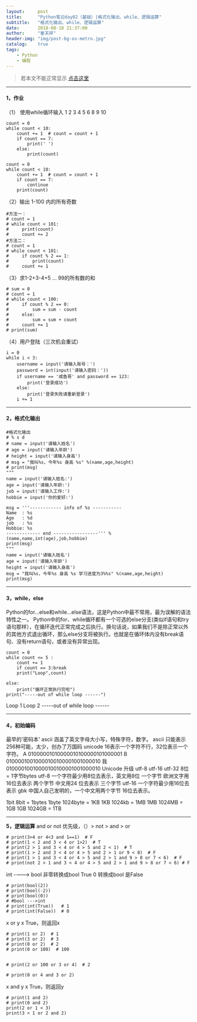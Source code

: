 ```yaml
---
layout:     post
title:      "Python笔记day02（基础）|格式化输出、while、逻辑运算"
subtitle:   "格式化输出、while、逻辑运算"
date:       2018-08-10 21:37:00
author:     "崔天祥"
header-img: "img/post-bg-os-metro.jpg"
catalog:    true
tags:
    - Python
    - 编程
---
```


> 若本文不能正常显示 [点击这里](https://blog.csdn.net/qq_34755081/article/details/81570317)


----------

#### 1，作业

（1） 使用while循环输入 1 2 3 4 5 6 8 9 10

```
count = 0
while count < 10:
    count += 1  # count = count + 1
    if count == 7:
        print(' ')
    else:
        print(count)

count = 0
while count < 10:
    count += 1  # count = count + 1
    if count == 7:
        continue
    print(count)
```

（2）输出 1-100 内的所有奇数

```
#方法一：
# count = 1
# while count < 101:
#     print(count)
#     count += 2
#方法二：
# count = 1
# while count < 101:
#     if count % 2 == 1:
#         print(count)
#     count += 1
```

（3）求1-2+3-4+5 ... 99的所有数的和

```
# sum = 0
# count = 1
# while count < 100:
#     if count % 2 == 0:
#         sum = sum - count
#     else:
#         sum = sum + count
#     count += 1
# print(sum)
```
 （4）用户登陆（三次机会重试）

```
i = 0
while i < 3:
    username = input('请输入账号：')
    password = int(input('请输入密码：'))
    if username == '咸鱼哥' and password == 123:
        print('登录成功')
    else:
        print('登录失败请重新登录')
    i += 1
```


----------


#### 2，格式化输出

```
#格式化输出
# % s d
# name = input('请输入姓名')
# age = input('请输入年龄')
# height = input('请输入身高')
# msg = "我叫%s，今年%s 身高 %s" %(name,age,height)
# print(msg)
"""
name = input('请输入姓名:')
age = input('请输入年龄:')
job = input('请输入工作:')
hobbie = input('你的爱好:')

msg = '''------------ info of %s -----------
Name  : %s
Age   : %d
job   : %s
Hobbie: %s
------------- end -----------------''' %(name,name,int(age),job,hobbie)
print(msg)
"""
name = input('请输入姓名')
age = input('请输入年龄')
height = input('请输入身高')
msg = "我叫%s，今年%s 身高 %s 学习进度为3%%s" %(name,age,height)
print(msg)
```


----------
#### 3，while，else


Python的for...else和while...else语法，这是Python中最不常用，最为误解的语法特性之一。
 Python中的for、while循环都有一个可选的else分支(类似if语句和try语句那样），在循环迭代正常完成之后执行。换句话说，如果我们不是除正常以外的其他方式退出循环，那么else分支将被执行。也就是在循环体内没有break语句、没有return语句，或者没有异常出现。
 

```
count = 0
while count <= 5 :
    count += 1
    if count == 3:break
    print("Loop",count)

else:
    print("循环正常执行完啦")
print("-----out of while loop ------")
```
Loop 1
 Loop 2
-----out of while loop ------


----------
#### 4，初始编码

最早的'密码本' ascii 涵盖了英文字母大小写，特殊字符，数字。
ascii 只能表示256种可能，太少，创办了万国码 unicode
    16表示一个字符不行，32位表示一个字符。
    A  01000001010000010100000101000001
    B  01000010010000100100001001000010
    我 01000010010000100100001001000010
Unicode 升级 utf-8  utf-16 utf-32
    8位 = 1字节bytes
    utf-8 一个字符最少用8位去表示，英文用8位  一个字节
          欧洲文字用16位去表示                两个字节
          中文用24 位去表示                   三个字节
    utf-16 一个字符最少用16位去表示
gbk 中国人自己发明的，一个中文用两个字节 16位去表示。

1bit    8bit = 1bytes
1byte   1024byte = 1KB
1KB     1024kb = 1MB
1MB     1024MB = 1GB
1GB     1024GB = 1TB


----------
**5，逻辑运算**
and or not
优先级，（）> not > and > or

```
# print(3>4 or 4<3 and 1==1)  # F
# print(1 < 2 and 3 < 4 or 1>2)  # T
# print(2 > 1 and 3 < 4 or 4 > 5 and 2 < 1)  # T
# print(1 > 2 and 3 < 4 or 4 > 5 and 2 > 1 or 9 < 8)  # F
# print(1 > 1 and 3 < 4 or 4 > 5 and 2 > 1 and 9 > 8 or 7 < 6)  # F
# print(not 2 > 1 and 3 < 4 or 4 > 5 and 2 > 1 and 9 > 8 or 7 < 6) # F
```
int  ----> bool   非零转换成bool True   0 转换成bool 是False

```
# print(bool(2))
# print(bool(-2))
# print(bool(0))
# #bool --->int
# print(int(True))   # 1
# print(int(False))  # 0
```
x or y x True，则返回x

```
# print(1 or 2)  # 1
# print(3 or 2)  # 3
# print(0 or 2)  # 2
# print(0 or 100)  # 100


# print(2 or 100 or 3 or 4)  # 2

# print(0 or 4 and 3 or 2)
```
x and y x True，则返回y

```
# print(1 and 2)
# print(0 and 2)
print(2 or 1 < 3)
print(3 > 1 or 2 and 2)
```

